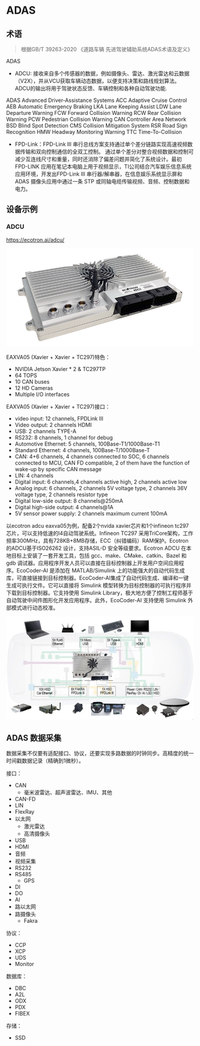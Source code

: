 # ADAS
## 术语

> 根据GB/T 39263-2020 《道路车辆 先进驾驶辅助系统ADAS术语及定义》

ADAS

- ADCU: 接收来自多个传感器的数据，例如摄像头、雷达、激光雷达和云数据（V2X），并从VCU获取车辆动态数据，以便支持决策和路线规划算法。ADCU的输出将用于驾驶状态反馈、车辆控制和各种自动驾驶功能.

ADAS Advanced Driver-Assistance Systems
ACC Adaptive Cruise Control
AEB Automatic Emergency Braking
LKA Lane Keeping Assist
LDW Lane Departure Warning
FCW Forward Collision Warning
RCW Rear Collision Warning
PCW Pedestrian Collision Warning
CAN Controller Area Network
BSD Blind Spot Detection
CMS Collision Mitigation System
RSR Road Sign Recognition
HMW Headway Monitoring Warning
TTC Time-To-Collision


- FPD-Link：FPD-Link III 串行总线方案支持通过单个差分链路实现高速视频数据传输和双向控制通信的全双工控制。 通过单个差分对整合视频数据和控制可减少互连线尺寸和重量，同时还消除了偏差问题并简化了系统设计。最初 FPD-LINK 应用在笔记本电脑上用于视频显示，TI公司结合汽车娱乐信息系统应用环境，开发出FPD-Link III 串行器/解串器，在信息娱乐系统显示屏和 ADAS 摄像头应用中通过一条 STP 或同轴电缆传输视频、音频、控制数据和电力。

## 设备示例

### ADCU

https://ecotron.ai/adcu/

<img src="images/adas/adcu.png">

EAXVA05 (Xavier + Xavier + TC297)特色：
- NVIDIA Jetson Xavier * 2 & TC297TP
- 64 TOPS
- 10 CAN buses
- 12 HD Cameras
- Multiple I/O interfaces

EAXVA05 (Xavier + Xavier + TC297)接口：
- video input: 12 channels, FPDLink III
- Video output: 2 channels HDMI
- USB: 2 channels TYPE-A
- RS232: 8 channels, 1 channel for debug
- Automotive Ethernet: 5 channels, 100Base-T1/1000Base-T1
- Standard Ethernet: 4 channels, 100Base-T/1000Base-T
- CAN: 4+6 channels, 4 channels connected to SOC, 6 channels connected to MCU, CAN FD compatible, 2 of them have the function of wake-up by specific CAN message
- LIN: 4 channels
- Digital input: 6 channels,4 channels active high, 2 channels active low
- Analog input: 6 channels, 2 channels 5V voltage type, 2 channels 36V voltage type, 2 channels resistor type
- Digital low-side output: 8 channels@250mA
- Digital high-side output:	4 channels@1A
- 5V sensor power supply:	2 channels maximum current 100mA

以ecotron adcu eaxva05为例，配备2个nvida xavier芯片和1个infineon tc297芯片，可以支持低速的l4自动驾驶系统。Infineon TC297 采用TriCore架构，工作频率300MHz，具有728KB+8MB存储，ECC（纠错编码）RAM保护。Ecotron 的ADCU基于ISO26262 设计，支持ASIL-D 安全等级要求。Ecotron ADCU 在本地目标上安装了一套开发工具，包括 gcc、make、CMake、catkin、Bazel 和 gdb 调试器。应用程序开发人员可以直接在目标控制器上开发用户空间应用程序。EcoCoder-AI 是添加在 MATLAB/Simulink 上的功能强大的自动代码生成库，可直接链接到目标控制器。EcoCoder-AI集成了自动代码生成、编译和一键生成可执行文件。它可以直接将 Simulink 模型转换为目标控制器的可执行程序并下载到目标控制器。它支持使用 Simulink Library，极大地方便了控制工程师基于自动驾驶中间件图形化开发应用程序。此外，EcoCoder-AI 支持使用 Simulink 外部模式进行动态校准。

<img src="images/adas/acu07-1.jpeg">


## ADAS 数据采集

数据采集不仅要有适配接口、协议，还要实现多路数据的时钟同步。高精度的统一时间戳数据记录（精确到1微秒）。

接口：
- CAN
  - 毫米波雷达、超声波雷达、IMU、其他
- CAN-FD
- LIN
- FlexRay
- 以太网
  - 激光雷达
  - 高清摄像头
- USB
- HDMI
- 音频
- 视频采集
- RS232
- RS485
  - GPS
- DI
- DO
- AI
- 路以太网
- 路摄像头
  - Fakra


协议：
- CCP
- XCP
- UDS
- Monitor

数据库：
- DBC
- A2L
- ODX
- PDX
- FIBEX


存储：
- SSD

